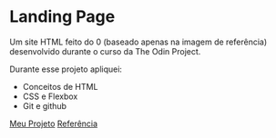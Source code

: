 # Landing Page

Um site HTML feito do 0 (baseado apenas na imagem de referência) desenvolvido durante o curso da The Odin Project.

Durante esse projeto apliquei:
- Conceitos de HTML
- CSS e Flexbox
- Git e github

[Meu Projeto]([https://www.theodinproject.com/lessons/foundations-landing-page](https://void-pedro.github.io/odin-landing-page/))
[Referência](https://www.theodinproject.com/lessons/foundations-landing-page)

